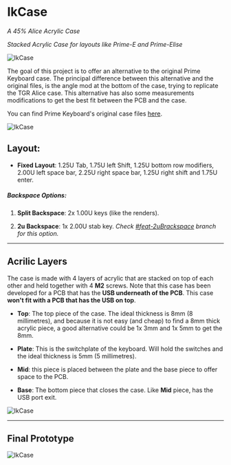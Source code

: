 # IkCase

_A 45% Alice Acrylic Case_

_Stacked Acrylic Case for layouts like Prime-E and Prime-Elise_

![IkCase](./Renders/3.png)

The goal of this project is to offer an alternative to the original Prime Keyboard case. The principal difference between this alternative and the original files, is the angle mod at the bottom of the case, trying to replicate the TGR Alice case. This alternative has also some measurements modifications to get the best fit between the PCB and the case.


You can find Prime Keyboard's original case files [here](https://cdn.shopify.com/s/files/1/2016/1211/files/Prime_E_2D.zip?159).



![IkCase](./Renders/15.png)


## Layout:

- **Fixed Layout**: 1.25U Tab, 1.75U left Shift, 1.25U bottom row modifiers, 2.00U left space bar, 2.25U right space bar, 1.25U right shift and 1.75U enter. 


##### Backspace Options:

1. **Split Backspace**: 2x 1.00U keys (like the renders). 

2. **2u Backspace**: 1x 2.00U stab key. *Check [#feat-2uBrackspace](https://github.com/ikcoin/IkCase-hhkb/tree/feat-2uBackspace) branch for this option.*

---

## Acrilic Layers

The case is made with 4 layers of acrylic that are stacked on top of each other and held together with 4 **M2** screws. Note that this case has been developed for a PCB that has the **USB underneath of the PCB**. This case **won't fit with a PCB that has the USB on top**. 

- **Top**: The top piece of the case. The ideal thickness is 8mm (8 millimetres), and because it is not easy (and cheap) to find a 8mm thick acrylic piece, a good alternative could be 1x 3mm and 1x 5mm to get the 8mm. 

- **Plate**: This is the switchplate of the keyboard. Will hold the switches and the ideal thickness is 5mm (5 millimetres). 

- **Mid**: this piece is placed between the plate and the base piece to offer space to the PCB. 

- **Base**: The bottom piece that closes the case. Like **Mid** piece, has the USB port exit. 


![IkCase](./Renders/18.png)

---
## Final Prototype

![IkCase](./Renders/14.png)